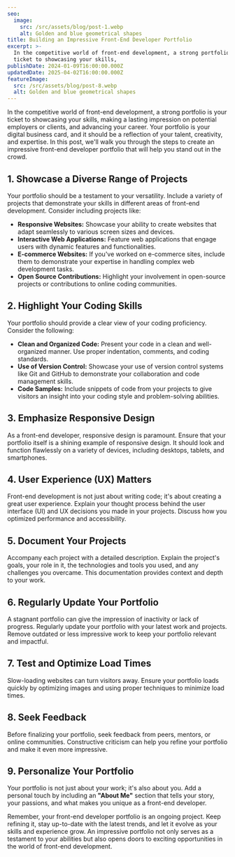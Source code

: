 ```yaml
---
seo:
  image:
    src: /src/assets/blog/post-1.webp
    alt: Golden and blue geometrical shapes
title: Building an Impressive Front-End Developer Portfolio
excerpt: >-
  In the competitive world of front-end development, a strong portfolio is your
  ticket to showcasing your skills,
publishDate: 2024-01-09T16:00:00.000Z
updatedDate: 2025-04-02T16:00:00.000Z
featureImage:
  src: /src/assets/blog/post-8.webp
  alt: Golden and blue geometrical shapes
---
```


In the competitive world of front-end development, a strong portfolio is your ticket to showcasing your skills, making a lasting impression on potential employers or clients, and advancing your career. Your portfolio is your digital business card, and it should be a reflection of your talent, creativity, and expertise. In this post, we'll walk you through the steps to create an impressive front-end developer portfolio that will help you stand out in the crowd.

## 1. Showcase a Diverse Range of Projects

Your portfolio should be a testament to your versatility. Include a variety of projects that demonstrate your skills in different areas of front-end development. Consider including projects like:

* **Responsive Websites:** Showcase your ability to create websites that adapt seamlessly to various screen sizes and devices.
* **Interactive Web Applications:** Feature web applications that engage users with dynamic features and functionalities.
* **E-commerce Websites:** If you've worked on e-commerce sites, include them to demonstrate your expertise in handling complex web development tasks.
* **Open Source Contributions:** Highlight your involvement in open-source projects or contributions to online coding communities.

## 2. Highlight Your Coding Skills

Your portfolio should provide a clear view of your coding proficiency. Consider the following:

* **Clean and Organized Code:** Present your code in a clean and well-organized manner. Use proper indentation, comments, and coding standards.
* **Use of Version Control:** Showcase your use of version control systems like Git and GitHub to demonstrate your collaboration and code management skills.
* **Code Samples:** Include snippets of code from your projects to give visitors an insight into your coding style and problem-solving abilities.

## 3. Emphasize Responsive Design

As a front-end developer, responsive design is paramount. Ensure that your portfolio itself is a shining example of responsive design. It should look and function flawlessly on a variety of devices, including desktops, tablets, and smartphones.

## 4. User Experience (UX) Matters

Front-end development is not just about writing code; it's about creating a great user experience. Explain your thought process behind the user interface (UI) and UX decisions you made in your projects. Discuss how you optimized performance and accessibility.

## 5. Document Your Projects

Accompany each project with a detailed description. Explain the project's goals, your role in it, the technologies and tools you used, and any challenges you overcame. This documentation provides context and depth to your work.

## 6. Regularly Update Your Portfolio

A stagnant portfolio can give the impression of inactivity or lack of progress. Regularly update your portfolio with your latest work and projects. Remove outdated or less impressive work to keep your portfolio relevant and impactful.

## 7. Test and Optimize Load Times

Slow-loading websites can turn visitors away. Ensure your portfolio loads quickly by optimizing images and using proper techniques to minimize load times.

## 8. Seek Feedback

Before finalizing your portfolio, seek feedback from peers, mentors, or online communities. Constructive criticism can help you refine your portfolio and make it even more impressive.

## 9. Personalize Your Portfolio

Your portfolio is not just about your work; it's also about you. Add a personal touch by including an **"About Me"** section that tells your story, your passions, and what makes you unique as a front-end developer.

Remember, your front-end developer portfolio is an ongoing project. Keep refining it, stay up-to-date with the latest trends, and let it evolve as your skills and experience grow. An impressive portfolio not only serves as a testament to your abilities but also opens doors to exciting opportunities in the world of front-end development.
